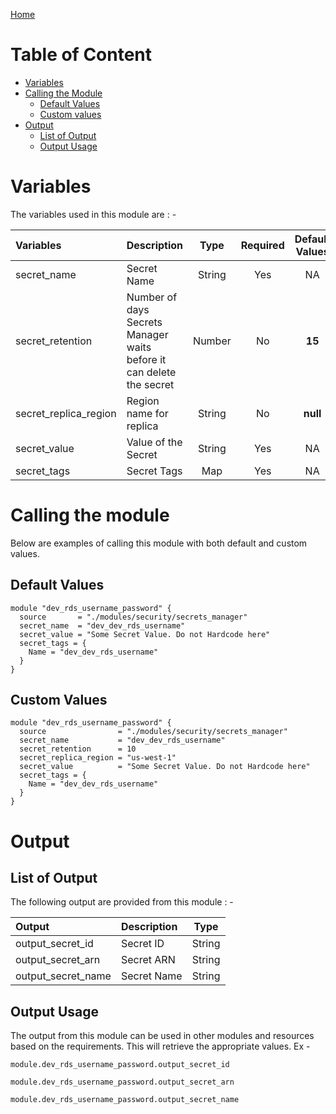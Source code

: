 [Home](../../../README.md)

# Table of Content

- [Variables](#variables)
- [Calling the Module](#calling-the-module)
  - [Default Values](#default-values)
  - [Custom values](#custom-values)
- [Output](#output)
  - [List of Output](#list-of-output)
  - [Output Usage](#output-usage)

# Variables

The variables used in this module are : -

| Variables | Description | Type | Required | Default Values |
|:----------|:------------|:----:|:--------:|:--------------:|
| secret_name | Secret Name | String | Yes | NA |
| secret_retention | Number of days Secrets Manager waits before it can delete the secret | Number | No | **15** |
| secret_replica_region | Region name for replica | String | No | **null** |
| secret_value | Value of the Secret | String | Yes | NA |
| secret_tags | Secret Tags | Map | Yes | NA |

# Calling the module

Below are examples of calling this module with both default and custom values.

## Default Values

```
module "dev_rds_username_password" {
  source       = "./modules/security/secrets_manager"
  secret_name  = "dev_dev_rds_username"
  secret_value = "Some Secret Value. Do not Hardcode here"
  secret_tags = {
    Name = "dev_dev_rds_username"
  }
}
```

## Custom Values

```
module "dev_rds_username_password" {
  source                = "./modules/security/secrets_manager"
  secret_name           = "dev_dev_rds_username"
  secret_retention      = 10
  secret_replica_region = "us-west-1"
  secret_value          = "Some Secret Value. Do not Hardcode here"
  secret_tags = {
    Name = "dev_dev_rds_username"
  }
}
```

# Output

## List of Output
The following output are provided from this module : -

| Output | Description | Type |
|:------ |:------------|:----:|
| output_secret_id | Secret ID | String |
| output_secret_arn | Secret ARN | String |
| output_secret_name | Secret Name | String |

## Output Usage

The output from this module can be used in other modules and resources based on the requirements. This will retrieve the appropriate values. Ex -

```
module.dev_rds_username_password.output_secret_id
```

```
module.dev_rds_username_password.output_secret_arn
```

```
module.dev_rds_username_password.output_secret_name
```